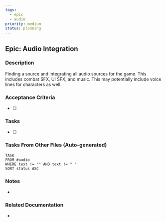 ```yaml
---
tags:
  - epic
  - audio
priority: medium
status: planning
---
```

## Epic: Audio Integration

### Description
Finding a source and integrating all audio sources for the game. This includes combat SFX, UI SFX, and music. This may potentially include voice lines for characters as well.

### Acceptance Criteria
- [ ] 

### Tasks
- [ ] 

### Tasks From Other Files (Auto-generated)
```dataview
TASK 
FROM #audio  
WHERE text != "" AND text != " " 
SORT status ASC
```

### Notes
- 

### Related Documentation
- 
